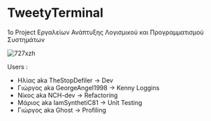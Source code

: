 # TweetyTerminal
1ο Project Εργαλείων Ανάπτυξης Λογισμικού και Προγραμματισμού Συστημάτων

![727xzh](https://user-images.githubusercontent.com/66788358/204110755-551914d1-6424-4931-a022-e4959c57d718.jpg)

Users :
  - Ηλίας aka TheStopDefiler -> Dev
  - Γιώργος aka GeorgeAngel1998 -> Kenny Loggins
  - Νίκος aka NCH-dev -> Refactoring
  - Μάριος aka IamSynthetiC81 -> Unit Testing
  - Γιώργος aka Ghost -> Profiling 



